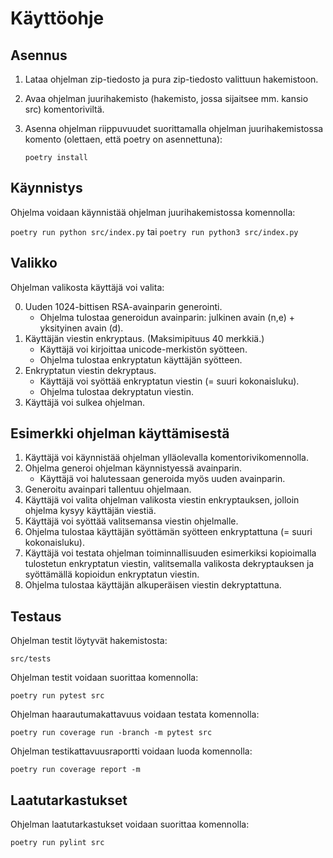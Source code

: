# Käyttöohje
## Asennus

1) Lataa ohjelman zip-tiedosto ja pura zip-tiedosto valittuun hakemistoon.
2) Avaa ohjelman juurihakemisto (hakemisto, jossa sijaitsee mm. kansio src) komentoriviltä.
3) Asenna ohjelman riippuvuudet suorittamalla ohjelman juurihakemistossa komento (olettaen, että poetry on asennettuna):

     ```poetry install```

## Käynnistys

Ohjelma voidaan käynnistää ohjelman juurihakemistossa komennolla:

```poetry run python src/index.py```
tai
```poetry run python3 src/index.py```

## Valikko

Ohjelman valikosta käyttäjä voi valita:

0) Uuden 1024-bittisen RSA-avainparin generointi.
   - Ohjelma tulostaa generoidun avainparin: julkinen avain (n,e) + yksityinen avain (d).
1) Käyttäjän viestin enkryptaus. (Maksimipituus 40 merkkiä.)
   - Käyttäjä voi kirjoittaa unicode-merkistön syötteen.
   - Ohjelma tulostaa enkryptatun käyttäjän syötteen.
2) Enkryptatun viestin dekryptaus.
   - Käyttäjä voi syöttää enkryptatun viestin (= suuri kokonaisluku).
   - Ohjelma tulostaa dekryptatun viestin.
3) Käyttäjä voi sulkea ohjelman.

## Esimerkki ohjelman käyttämisestä

1) Käyttäjä voi käynnistää ohjelman ylläolevalla komentorivikomennolla.
2) Ohjelma generoi ohjelman käynnistyessä avainparin.
   - Käyttäjä voi halutessaan generoida myös uuden avainparin.
3) Generoitu avainpari tallentuu ohjelmaan.
4) Käyttäjä voi valita ohjelman valikosta viestin enkryptauksen, jolloin ohjelma kysyy käyttäjän viestiä.
5) Käyttäjä voi syöttää valitsemansa viestin ohjelmalle.
6) Ohjelma tulostaa käyttäjän syöttämän syötteen enkryptattuna (= suuri kokonaisluku).
7) Käyttäjä voi testata ohjelman toiminnallisuuden esimerkiksi kopioimalla tulostetun enkryptatun viestin, valitsemalla valikosta dekryptauksen ja syöttämällä kopioidun enkryptatun viestin.
8) Ohjelma tulostaa käyttäjän alkuperäisen viestin dekryptattuna.

## Testaus

Ohjelman testit löytyvät hakemistosta:

```src/tests```

Ohjelman testit voidaan suorittaa komennolla:

```poetry run pytest src```

Ohjelman haarautumakattavuus voidaan testata komennolla:

```poetry run coverage run -branch -m pytest src```

Ohjelman testikattavuusraportti voidaan luoda komennolla:

```poetry run coverage report -m```

## Laatutarkastukset

Ohjelman laatutarkastukset voidaan suorittaa komennolla:

```poetry run pylint src```

